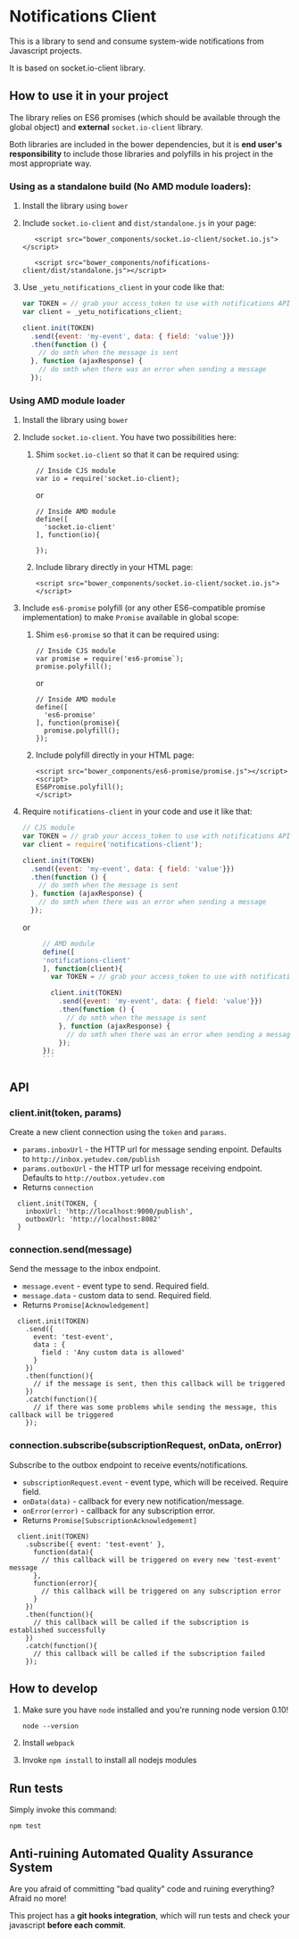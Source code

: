 # Notifications Client

This is a library to send and consume system-wide notifications from Javascript projects.

It is based on socket.io-client library.

## How to use it in your project

The library relies on ES6 promises (which should be available through the global object) and **external** `socket.io-client` library.

Both libraries are included in the bower dependencies, but it is **end user's responsibility** to include those libraries and polyfills in his project in the most appropriate way.

### Using as a standalone build (No AMD module loaders):

1. Install the library using `bower`
1. Include `socket.io-client` and `dist/standalone.js` in your page:

    ```
       <script src="bower_components/socket.io-client/socket.io.js"></script>

       <script src="bower_components/nofifications-client/dist/standalone.js"></script>
    ```

1. Use `_yetu_notifications_client` in your code like that:

    ```javascript
    var TOKEN = // grab your access_token to use with notifications API
    var client = _yetu_notifications_client;

    client.init(TOKEN)
      .send({event: 'my-event', data: { field: 'value'}})
      .then(function () {
        // do smth when the message is sent
      }, function (ajaxResponse) {
        // do smth when there was an error when sending a message
      });

    ```

### Using AMD module loader

1. Install the library using `bower`

1. Include `socket.io-client`. You have two possibilities here:

    1. Shim `socket.io-client` so that it can be required using:

        ```
        // Inside CJS module
        var io = require('socket.io-client);
        ```

        or

        ```
        // Inside AMD module
        define([
          'socket.io-client'
        ], function(io){

        });
        ```

    2. Include library directly in your HTML page:

        ```
        <script src="bower_components/socket.io-client/socket.io.js"></script>
        ```

1. Include `es6-promise` polyfill (or any other ES6-compatible promise implementation) to make `Promise` available in global scope:

    1. Shim `es6-promise` so that it can be required using:

        ```
        // Inside CJS module
        var promise = require('es6-promise`);
        promise.polyfill();
        ```

        or

        ```
        // Inside AMD module
        define([
          'es6-promise'
        ], function(promise){
          promise.polyfill();
        });
        ```
    1. Include polyfill directly in your HTML page:

       ```
       <script src="bower_components/es6-promise/promise.js"></script>
       <script>
       ES6Promise.polyfill();
       </script>
       ```

1. Require `notifications-client` in your code and use it like that:

     ```javascript
     // CJS module
     var TOKEN = // grab your access_token to use with notifications API
     var client = require('notifications-client');

     client.init(TOKEN)
       .send({event: 'my-event', data: { field: 'value'}})
       .then(function () {
         // do smth when the message is sent
       }, function (ajaxResponse) {
         // do smth when there was an error when sending a message
       });
     ```
     or
     ```javascript
          // AMD module
          define([
          'notifications-client'
          ], function(client){
            var TOKEN = // grab your access_token to use with notifications API

            client.init(TOKEN)
              .send({event: 'my-event', data: { field: 'value'}})
              .then(function () {
                // do smth when the message is sent
              }, function (ajaxResponse) {
                // do smth when there was an error when sending a message
              });
          });
          ```

## API

### client.init(token, params)

Create a new client connection using the `token` and `params`.

* `params.inboxUrl` - the HTTP url for message sending enpoint. Defaults to `http://inbox.yetudev.com/publish`
* `params.outboxUrl` - the HTTP url for message receiving endpoint. Defaults to `http://outbox.yetudev.com`
* Returns `connection`

```
  client.init(TOKEN, {
    inboxUrl: 'http://localhost:9000/publish',
    outboxUrl: 'http://localhost:8082'
  }
```

### connection.send(message)

Send the message to the inbox endpoint.

* `message.event` - event type to send. Required field.
* `message.data` - custom data to send. Required field.
* Returns `Promise[Acknowledgement]`

```
  client.init(TOKEN)
    .send({
      event: 'test-event',
      data : {
        field : 'Any custom data is allowed'
      }
    })
    .then(function(){
      // if the message is sent, then this callback will be triggered
    })
    .catch(function(){
      // if there was some problems while sending the message, this callback will be triggered
    });
```

### connection.subscribe(subscriptionRequest, onData, onError)

Subscribe to the outbox endpoint to receive events/notifications.

* `subscriptionRequest.event` - event type, which will be received. Require field.
* `onData(data)` - callback for every new notification/message.
* `onError(error)` - callback for any subscription error.
* Returns `Promise[SubscriptionAcknowledgement]`

```
  client.init(TOKEN)
    .subscribe({ event: 'test-event' },
      function(data){
        // this callback will be triggered on every new 'test-event' message
      },
      function(error){
        // this callback will be triggered on any subscription error
      }
    })
    .then(function(){
      // this callback will be called if the subscription is established successfully
    })
    .catch(function(){
      // this callback will be called if the subscription failed
    });
```

## How to develop

1. Make sure you have `node` installed and you're running node version 0.10!

    ```
    node --version
    ```

1. Install `webpack`

1. Invoke `npm install` to install all nodejs modules


## Run tests

Simply invoke this command:

```
npm test
```

## Anti-ruining Automated Quality Assurance System

Are you afraid of committing "bad quality" code and ruining everything?
Afraid no more!

This project has a **git hooks integration**, which will run tests and check your javascript **before each commit**.